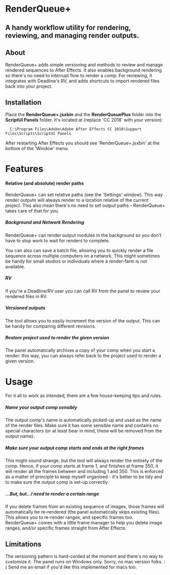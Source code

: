 # RenderQueue+


## A handy workflow utility for rendering, reviewing, and managing render outputs.


## About
RenderQueue+ adds simple versioning and methods to review and manage rendered sequences to After Effects. It also enables background rendering so there's no need to interrupt flow to render a comp. For reviewing, it integrates with Deadline's RV, and adds shortcuts to import rendered files back into your project.

## Installation

Place the **RenderQueue+.jsxbin** and the **RenderQueuePlus** folder into the **ScriptUI Panels** folder. It's located at (replace 'CC 2018' with your version):

```
  C:\Program Files\Adobe\Adobe After Effects CC 2018\Support Files\Scripts\ScriptUI Panels
```

After restarting After Effects you should see 'RenderQueue+.jsxbin' at the bottom of the 'Window' menu.

# Features

#### Relative (and absolute) render paths

RenderQueue+ can set relative paths (see the 'Settings' window). This way render outputs will always render to a location relative of the current project. This also mean there's no need to set output paths - RenderQueue+ takes care of that for you.

##### Background and Network Rendering

RenderQueue+ can render output modules in the background so you don't have to stop work to wait for renders to complete.

You can also can save a batch file, allowing you to quickly render a file sequence across multiple computers on a network. This might sometimes be handy for small studios or individuals where a render-farm is not available.

##### RV

If you're a Deadline/RV user you can call RV from the panel to review your rendered files in RV.

##### Versioned outputs
The tool allows you to easily increment the version of the output. This can be handy for comparing different revisions.

##### Restore project used to render the given version
The panel automatically archives a copy of your comp when you start a render: this way, you can always refer back to the project used to render a given version.


# Usage
For it all to work as intended, there are a few house-keeping tips and rules.

##### Name your output comp sensibly
The output comp's name is automatically picked-up and used as the name of the render files.
Make sure it has some sensible name and contains no special characters (or at least bear in mind, these will be removed from the output name).

##### Make sure your output comp starts and ends at the right frames
This might sound strange, but the tool will always render the entirety of the comp. Hence, if your comp starts at frame 1, and finishes at frame 350, it will render all the frames between and including 1 and 350.
This is enforced as a matter of principle to keep myself organised - it's better to be tidy and to make sure the output comp is set-up correctly.

##### ...But, but...I *need* to render a certain range

If you delete frames from an existing sequence of images, those frames will automatically be re-rendered (the panel automatically skips existing files). This allows you to re-render ranges, and specific frames too. RenderQueue+ comes with a little frame manager to help you delete image ranges, and/or specific frames straight from After Effects.


## Limitations

The versioning pattern is hard-corded at the moment and there's no way to customize it. The panel runs on Windows only. Sorry, no mac version folks. :(
Send me an email if you'd like this implemented for macs too.
